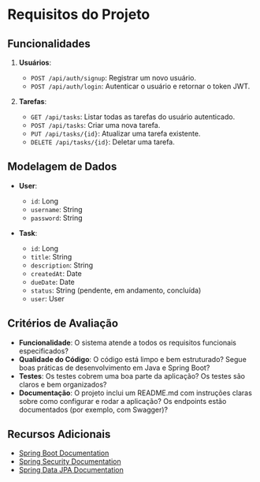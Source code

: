 # Requisitos do Projeto

## Funcionalidades

1. **Usuários**:
   - `POST /api/auth/signup`: Registrar um novo usuário.
   - `POST /api/auth/login`: Autenticar o usuário e retornar o token JWT.

2. **Tarefas**:
   - `GET /api/tasks`: Listar todas as tarefas do usuário autenticado.
   - `POST /api/tasks`: Criar uma nova tarefa.
   - `PUT /api/tasks/{id}`: Atualizar uma tarefa existente.
   - `DELETE /api/tasks/{id}`: Deletar uma tarefa.

## Modelagem de Dados

- **User**:
  - `id`: Long
  - `username`: String
  - `password`: String

- **Task**:
  - `id`: Long
  - `title`: String
  - `description`: String
  - `createdAt`: Date
  - `dueDate`: Date
  - `status`: String (pendente, em andamento, concluída)
  - `user`: User

## Critérios de Avaliação

- **Funcionalidade**: O sistema atende a todos os requisitos funcionais especificados?
- **Qualidade do Código**: O código está limpo e bem estruturado? Segue boas práticas de desenvolvimento em Java e Spring Boot?
- **Testes**: Os testes cobrem uma boa parte da aplicação? Os testes são claros e bem organizados?
- **Documentação**: O projeto inclui um README.md com instruções claras sobre como configurar e rodar a aplicação? Os endpoints estão documentados (por exemplo, com Swagger)?

## Recursos Adicionais

- [Spring Boot Documentation](https://spring.io/projects/spring-boot)
- [Spring Security Documentation](https://spring.io/projects/spring-security)
- [Spring Data JPA Documentation](https://spring.io/projects/spring-data-jpa)
